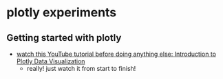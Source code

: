 # plotly experiments

## Getting started with plotly

- [watch this YouTube tutorial before doing anything else: Introduction to Plotly Data Visualization](https://youtu.be/_b2KXL0wHQg?si=SKtHQRpQX1zLRyvB)
	- really! just watch it from start to finish!
